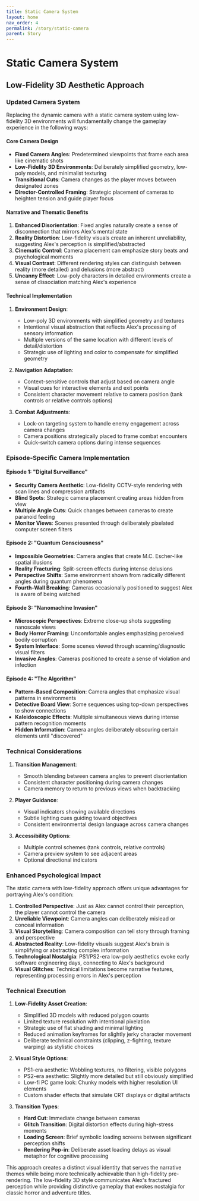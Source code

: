 ```yaml
---
title: Static Camera System
layout: home
nav_order: 4
permalink: /story/static-camera
parent: Story
---
```


# Static Camera System
## Low-Fidelity 3D Aesthetic Approach

### Updated Camera System

Replacing the dynamic camera with a static camera system using low-fidelity 3D environments will fundamentally change the gameplay experience in the following ways:

#### Core Camera Design
- **Fixed Camera Angles**: Predetermined viewpoints that frame each area like cinematic shots
- **Low-Fidelity 3D Environments**: Deliberately simplified geometry, low-poly models, and minimalist texturing
- **Transitional Cuts**: Camera changes as the player moves between designated zones
- **Director-Controlled Framing**: Strategic placement of cameras to heighten tension and guide player focus

#### Narrative and Thematic Benefits
1. **Enhanced Disorientation**: Fixed angles naturally create a sense of disconnection that mirrors Alex's mental state
2. **Reality Distortion**: Low-fidelity visuals create an inherent unreliability, suggesting Alex's perception is simplified/abstracted
3. **Cinematic Control**: Camera placement can emphasize story beats and psychological moments
4. **Visual Contrast**: Different rendering styles can distinguish between reality (more detailed) and delusions (more abstract)
5. **Uncanny Effect**: Low-poly characters in detailed environments create a sense of dissociation matching Alex's experience

#### Technical Implementation
1. **Environment Design**:
   - Low-poly 3D environments with simplified geometry and textures
   - Intentional visual abstraction that reflects Alex's processing of sensory information
   - Multiple versions of the same location with different levels of detail/distortion
   - Strategic use of lighting and color to compensate for simplified geometry

2. **Navigation Adaptation**:
   - Context-sensitive controls that adjust based on camera angle
   - Visual cues for interactive elements and exit points
   - Consistent character movement relative to camera position (tank controls or relative controls options)

3. **Combat Adjustments**:
   - Lock-on targeting system to handle enemy engagement across camera changes
   - Camera positions strategically placed to frame combat encounters
   - Quick-switch camera options during intense sequences

### Episode-Specific Camera Implementation

#### Episode 1: "Digital Surveillance"
- **Security Camera Aesthetic**: Low-fidelity CCTV-style rendering with scan lines and compression artifacts
- **Blind Spots**: Strategic camera placement creating areas hidden from view
- **Multiple Angle Cuts**: Quick changes between cameras to create paranoid feeling
- **Monitor Views**: Scenes presented through deliberately pixelated computer screen filters

#### Episode 2: "Quantum Consciousness"
- **Impossible Geometries**: Camera angles that create M.C. Escher-like spatial illusions
- **Reality Fracturing**: Split-screen effects during intense delusions
- **Perspective Shifts**: Same environment shown from radically different angles during quantum phenomena
- **Fourth-Wall Breaking**: Cameras occasionally positioned to suggest Alex is aware of being watched

#### Episode 3: "Nanomachine Invasion"
- **Microscopic Perspectives**: Extreme close-up shots suggesting nanoscale views
- **Body Horror Framing**: Uncomfortable angles emphasizing perceived bodily corruption
- **System Interface**: Some scenes viewed through scanning/diagnostic visual filters
- **Invasive Angles**: Cameras positioned to create a sense of violation and infection

#### Episode 4: "The Algorithm"
- **Pattern-Based Composition**: Camera angles that emphasize visual patterns in environments
- **Detective Board View**: Some sequences using top-down perspectives to show connections
- **Kaleidoscopic Effects**: Multiple simultaneous views during intense pattern recognition moments
- **Hidden Information**: Camera angles deliberately obscuring certain elements until "discovered"

### Technical Considerations

1. **Transition Management**:
   - Smooth blending between camera angles to prevent disorientation
   - Consistent character positioning during camera changes
   - Camera memory to return to previous views when backtracking

2. **Player Guidance**:
   - Visual indicators showing available directions
   - Subtle lighting cues guiding toward objectives
   - Consistent environmental design language across camera changes

3. **Accessibility Options**:
   - Multiple control schemes (tank controls, relative controls)
   - Camera preview system to see adjacent areas
   - Optional directional indicators

### Enhanced Psychological Impact

The static camera with low-fidelity approach offers unique advantages for portraying Alex's condition:

1. **Controlled Perspective**: Just as Alex cannot control their perception, the player cannot control the camera
2. **Unreliable Viewpoint**: Camera angles can deliberately mislead or conceal information
3. **Visual Storytelling**: Camera composition can tell story through framing and perspective
4. **Abstracted Reality**: Low-fidelity visuals suggest Alex's brain is simplifying or abstracting complex information
5. **Technological Nostalgia**: PS1/PS2-era low-poly aesthetics evoke early software engineering days, connecting to Alex's background
6. **Visual Glitches**: Technical limitations become narrative features, representing processing errors in Alex's perception

### Technical Execution

1. **Low-Fidelity Asset Creation**:
   - Simplified 3D models with reduced polygon counts
   - Limited texture resolution with intentional pixelation
   - Strategic use of flat shading and minimal lighting
   - Reduced animation keyframes for slightly jerky character movement
   - Deliberate technical constraints (clipping, z-fighting, texture warping) as stylistic choices

2. **Visual Style Options**:
   - PS1-era aesthetic: Wobbling textures, no filtering, visible polygons
   - PS2-era aesthetic: Slightly more detailed but still obviously simplified
   - Low-fi PC game look: Chunky models with higher resolution UI elements
   - Custom shader effects that simulate CRT displays or digital artifacts

3. **Transition Types**:
   - **Hard Cut**: Immediate change between cameras
   - **Glitch Transition**: Digital distortion effects during high-stress moments
   - **Loading Screen**: Brief symbolic loading screens between significant perception shifts
   - **Rendering Pop-in**: Deliberate asset loading delays as visual metaphor for cognitive processing

This approach creates a distinct visual identity that serves the narrative themes while being more technically achievable than high-fidelity pre-rendering. The low-fidelity 3D style communicates Alex's fractured perception while providing distinctive gameplay that evokes nostalgia for classic horror and adventure titles.